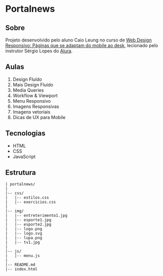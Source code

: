 # Portalnews

## Sobre

Projeto desenvolvido pelo aluno Caio Leung no curso de [Web Design Responsivo: Páginas que se adaptam do mobile ao desk](https://www.alura.com.br/curso-online-web-design-responsivo), lecionado pelo instrutor Sérgio Lopes do [Alura](https://www.alura.com.br).

## Aulas

1. Design Fluído
2. Mais Design Fluído
3. Media Queries
4. Workflow & Viewport
5. Menu Responsivo
6. Imagens Responsivas
7. Imagens vetoriais
8. Dicas de UX para Mobile

## Tecnologias

* HTML
* CSS
* JavaScript

## Estrutura

```
| portalnews/
|
|-- css/
|   |-- estilos.css
|   |-- exercicios.css
|
|-- img/
|   |-- entreterimento1.jpg
|   |-- esporte1.jpg
|   |-- esporte2.jpg
|   |-- logo.png
|   |-- logo.svg
|   |-- lupa.png
|   |-- tv1.jpg
|
|-- js/
|   |-- menu.js
|
|-- README.md
|-- index.html
```
